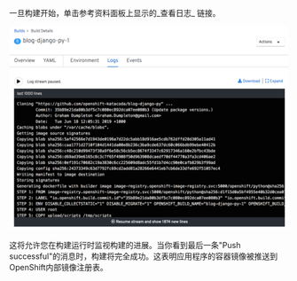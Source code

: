 一旦构建开始，单击参考资料面板上显示的_查看日志_ 链接。

![Accessing Build Logs](../../assets/introduction/deploying-python-44/03-application-build-logs.png)

这将允许您在构建运行时监视构建的进展。当你看到最后一条"Push successful"的消息时，构建将完全成功。这表明应用程序的容器镜像被推送到OpenShift内部镜像注册表。